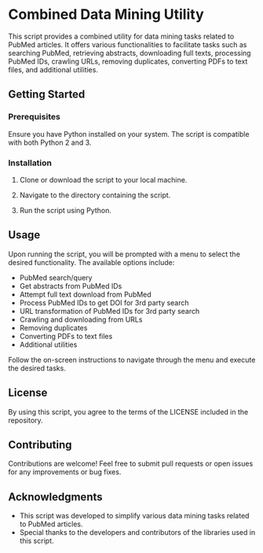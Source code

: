# Combined Data Mining Utility

This script provides a combined utility for data mining tasks related to PubMed articles. It offers various functionalities to facilitate tasks such as searching PubMed, retrieving abstracts, downloading full texts, processing PubMed IDs, crawling URLs, removing duplicates, converting PDFs to text files, and additional utilities.

## Getting Started

### Prerequisites

Ensure you have Python installed on your system. The script is compatible with both Python 2 and 3.

### Installation

1. Clone or download the script to your local machine.

2. Navigate to the directory containing the script.

3. Run the script using Python.


## Usage

Upon running the script, you will be prompted with a menu to select the desired functionality. The available options include:

- PubMed search/query
- Get abstracts from PubMed IDs
- Attempt full text download from PubMed
- Process PubMed IDs to get DOI for 3rd party search
- URL transformation of PubMed IDs for 3rd party search
- Crawling and downloading from URLs
- Removing duplicates
- Converting PDFs to text files
- Additional utilities

Follow the on-screen instructions to navigate through the menu and execute the desired tasks.

## License

By using this script, you agree to the terms of the LICENSE included in the repository.

## Contributing

Contributions are welcome! Feel free to submit pull requests or open issues for any improvements or bug fixes.

## Acknowledgments

- This script was developed to simplify various data mining tasks related to PubMed articles.
- Special thanks to the developers and contributors of the libraries used in this script.
